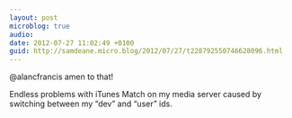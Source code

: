 ```yaml
---
layout: post
microblog: true
audio: 
date: 2012-07-27 11:02:49 +0100
guid: http://samdeane.micro.blog/2012/07/27/t228792550746628096.html
---
```

@alancfrancis amen to that!

Endless problems with iTunes Match on my media server caused by switching between my “dev” and “user” ids.
